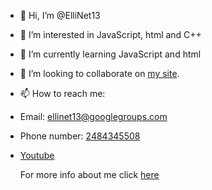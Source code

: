 - 👋 Hi, I’m @ElliNet13
- 👀 I’m interested in JavaScript, html and C++
- 🌱 I’m currently learning JavaScript and html
- 💞️ I’m looking to collaborate on [my site](https://github.com/ElliNet13/Ellinet13.github.io).
- 📫 How to reach me:
- Email: [ellinet13@googlegroups.com](mailto:ellinet13@googlegroups.com?subject=Sent%20from%20Github)
- Phone number: [2484345508](tel:+12484345508)
- [Youtube](https://www.youtube.com/channel/UCeEiCAnFzO9YdR26EDWU8CQ?sub_confirmation=1)

    For more info about me click [here](https://bit.ly/m/ellinet13)
